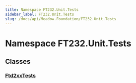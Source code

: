 ```yaml
---
title: Namespace FT232.Unit.Tests
sidebar_label: FT232.Unit.Tests
slug: /docs/api/Meadow.Foundation/FT232.Unit.Tests
---
```

# Namespace FT232.Unit.Tests
## Classes
### [Ftd2xxTests](../FT232.Unit.Tests/Ftd2xxTests)


